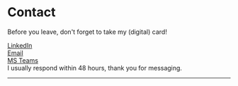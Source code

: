 # Contact

Before you leave, don't forget to take my (digital) card!

<a target="_blank" rel="noopener" href="https://www.linkedin.com/in/emilyy-chau">LinkedIn</a></div><br> <a target="_blank" rel="noopener" href="mailto:chau6054@mylaurier.ca">Email</a></div><br> <a target="_blank" rel="noopener" href="https://teams.microsoft.com/">MS Teams</a></div><br>
I usually respond within 48 hours, thank you for messaging.

---